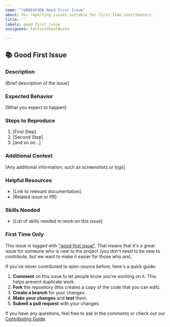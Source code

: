 ```yaml
---
name: "\U0001F4DA Good First Issue"
about: For reporting issues suitable for first-time contributors.
title: ''
labels: good first issue
assignees: FalloutGhoulBusta

---
```


## 📚 Good First Issue

### Description
[Brief description of the issue]

### Expected Behavior
[What you expect to happen]

### Steps to Reproduce
1. [First Step]
2. [Second Step]
3. [and so on...]

### Additional Context
[Any additional information, such as screenshots or logs]

### Helpful Resources
- [Link to relevant documentation]
- [Related issue or PR]

### Skills Needed
- [List of skills needed to work on this issue]

### First Time Only
This issue is tagged with ["good first issue"](https://github.com/FalloutGhoulBusta/AtmosSphere/contribute). That means that it's a great issue for someone who is new to the project (you don't need to be new to contribute, but we want to make it easier for those who are).

If you've never contributed to open source before, here's a quick guide:

1. **Comment** on this issue to let people know you're working on it. This helps prevent duplicate work.
2. **Fork** the repository (this creates a copy of the code that you can edit).
3. **Create a branch** for your changes.
4. **Make your changes** and **test** them.
5. **Submit a pull request** with your changes.

If you have any questions, feel free to ask in the comments or check out our [Contributing Guide](CONTRIBUTING.md).
